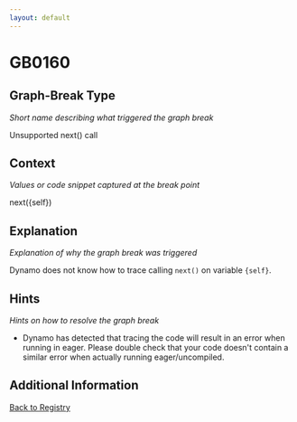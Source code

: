 ```yaml
---
layout: default
---
```

# GB0160

## Graph-Break Type
*Short name describing what triggered the graph break*

Unsupported next() call

## Context
*Values or code snippet captured at the break point*

next({self})

## Explanation
*Explanation of why the graph break was triggered*

Dynamo does not know how to trace calling `next()` on variable `{self}`.

## Hints
*Hints on how to resolve the graph break*

- Dynamo has detected that tracing the code will result in an error when running in eager. Please double check that your code doesn't contain a similar error when actually running eager/uncompiled.


## Additional Information

<!-- ADDITIONAL INFORMATION START - Add custom information below this line -->

<!-- ADDITIONAL INFORMATION END -->

[Back to Registry](../index.html)

